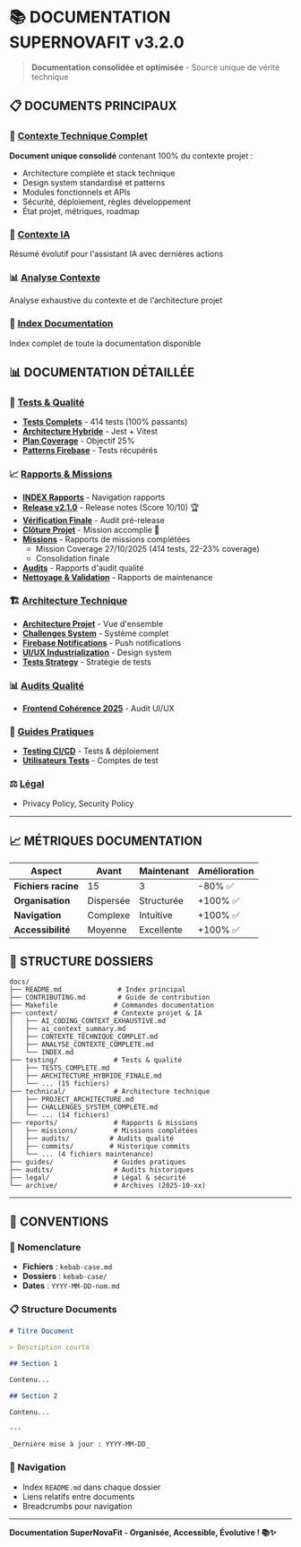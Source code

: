 # 📚 DOCUMENTATION SUPERNOVAFIT v3.2.0

> **Documentation consolidée et optimisée** - Source unique de vérité technique

## **📋 DOCUMENTS PRINCIPAUX**

### **🚀 [Contexte Technique Complet](./context/CONTEXTE_TECHNIQUE_COMPLET.md)**

**Document unique consolidé** contenant 100% du contexte projet :

- Architecture complète et stack technique
- Design system standardisé et patterns
- Modules fonctionnels et APIs
- Sécurité, déploiement, règles développement
- État projet, métriques, roadmap

### **🤖 [Contexte IA](./context/ai_context_summary.md)**

Résumé évolutif pour l'assistant IA avec dernières actions

### **📊 [Analyse Contexte](./context/ANALYSE_CONTEXTE_COMPLETE.md)**

Analyse exhaustive du contexte et de l'architecture projet

### **📑 [Index Documentation](./context/INDEX.md)**

Index complet de toute la documentation disponible

## **📊 DOCUMENTATION DÉTAILLÉE**

### **🔬 [Tests & Qualité](./testing/)**

- **[Tests Complets](./testing/TESTS_COMPLETE.md)** - 414 tests (100% passants)
- **[Architecture Hybride](./testing/ARCHITECTURE_HYBRIDE_FINALE.md)** - Jest + Vitest
- **[Plan Coverage](./testing/PLAN_25_COVERAGE_V2_PRAGMATIQUE.md)** - Objectif 25%
- **[Patterns Firebase](./testing/PATTERNS_FIREBASE_SAUVEGARDES.md)** - Tests récupérés

### **📈 [Rapports & Missions](./reports/)**

- **[INDEX Rapports](./reports/README.md)** - Navigation rapports
- **[Release v2.1.0](./reports/RELEASE_V2_1_0_FINAL.md)** - Release notes (Score 10/10) 🏆
- **[Vérification Finale](./reports/VERIFICATION_FINALE_27_10_2025.md)** - Audit pré-release
- **[Clôture Projet](./reports/CLOTURE_PROJET_V2_1_0.md)** - Mission accomplie 🎊
- **[Missions](./reports/missions/)** - Rapports de missions complétées
  - Mission Coverage 27/10/2025 (414 tests, 22-23% coverage)
  - Consolidation finale
- **[Audits](./reports/audits/)** - Rapports d'audit qualité
- **[Nettoyage & Validation](./reports/)** - Rapports de maintenance

### **🏗️ [Architecture Technique](./technical/)**

- **[Architecture Projet](./technical/PROJECT_ARCHITECTURE.md)** - Vue d'ensemble
- **[Challenges System](./technical/CHALLENGES_SYSTEM_COMPLETE.md)** - Système complet
- **[Firebase Notifications](./technical/FIREBASE_NOTIFICATIONS_COMPLETE.md)** - Push notifications
- **[UI/UX Industrialization](./technical/UI_UX_INDUSTRIALIZATION_COMPLETE.md)** - Design system
- **[Tests Strategy](./technical/TESTS_STRATEGY_COMPLETE.md)** - Stratégie de tests

### **📊 [Audits Qualité](./audits/)**

- **[Frontend Cohérence 2025](./audits/AUDIT_FRONTEND_COHERENCE_2025.md)** - Audit UI/UX

### **📖 [Guides Pratiques](./guides/)**

- **[Testing CI/CD](./guides/GUIDE_PRATIQUE_TESTING_CICD.md)** - Tests & déploiement
- **[Utilisateurs Tests](./guides/TEST_USERS_SUMMARY.md)** - Comptes de test

### **⚖️ [Légal](./legal/)**

- Privacy Policy, Security Policy

---

## **📈 MÉTRIQUES DOCUMENTATION**

| Aspect              | Avant     | Maintenant | Amélioration |
| ------------------- | --------- | ---------- | ------------ |
| **Fichiers racine** | 15        | 3          | -80% ✅      |
| **Organisation**    | Dispersée | Structurée | +100% ✅     |
| **Navigation**      | Complexe  | Intuitive  | +100% ✅     |
| **Accessibilité**   | Moyenne   | Excellente | +100% ✅     |

## **📁 STRUCTURE DOSSIERS**

```
docs/
├── README.md              # Index principal
├── CONTRIBUTING.md        # Guide de contribution
├── Makefile              # Commandes documentation
├── context/              # Contexte projet & IA
│   ├── AI_CODING_CONTEXT_EXHAUSTIVE.md
│   ├── ai_context_summary.md
│   ├── CONTEXTE_TECHNIQUE_COMPLET.md
│   ├── ANALYSE_CONTEXTE_COMPLETE.md
│   └── INDEX.md
├── testing/              # Tests & qualité
│   ├── TESTS_COMPLETE.md
│   ├── ARCHITECTURE_HYBRIDE_FINALE.md
│   └── ... (15 fichiers)
├── technical/            # Architecture technique
│   ├── PROJECT_ARCHITECTURE.md
│   ├── CHALLENGES_SYSTEM_COMPLETE.md
│   └── ... (14 fichiers)
├── reports/              # Rapports & missions
│   ├── missions/         # Missions complétées
│   ├── audits/          # Audits qualité
│   ├── commits/         # Historique commits
│   └── ... (4 fichiers maintenance)
├── guides/               # Guides pratiques
├── audits/               # Audits historiques
├── legal/                # Légal & sécurité
└── archive/              # Archives (2025-10-xx)
```

---

## **🎯 CONVENTIONS**

### **📝 Nomenclature**

- **Fichiers** : `kebab-case.md`
- **Dossiers** : `kebab-case/`
- **Dates** : `YYYY-MM-DD-nom.md`

### **📋 Structure Documents**

```markdown
# Titre Document

> Description courte

## Section 1

Contenu...

## Section 2

Contenu...

---

_Dernière mise à jour : YYYY-MM-DD_
```

### **🔗 Navigation**

- Index `README.md` dans chaque dossier
- Liens relatifs entre documents
- Breadcrumbs pour navigation

---

**Documentation SuperNovaFit - Organisée, Accessible, Évolutive ! 📚✨**
